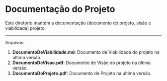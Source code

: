 # Documentação do Projeto

Este diretório mantém a documentação (documento do projeto, visão e viabilidade) projeto. 

---

Arquivos:
1. **DocumentoDeViabilidade.md**: Documento de Viabilidade do projeto na última versão.
2. **DocumentoDeVisao.pdf**: Documento de Visão do projeto na última versão.
3. **DocumentoDoProjeto.pdf**: Documento de Projeto na última versão.
